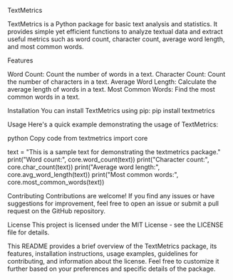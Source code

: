 TextMetrics

TextMetrics is a Python package for basic text analysis and statistics. It provides simple yet efficient functions to analyze textual data and extract useful metrics such as word count, character count, average word length, and most common words.

Features

Word Count: Count the number of words in a text.
Character Count: Count the number of characters in a text.
Average Word Length: Calculate the average length of words in a text.
Most Common Words: Find the most common words in a text.

Installation
You can install TextMetrics using pip:
pip install textmetrics

Usage
Here's a quick example demonstrating the usage of TextMetrics:

python
Copy code
from textmetrics import core

text = "This is a sample text for demonstrating the textmetrics package."
print("Word count:", core.word_count(text))
print("Character count:", core.char_count(text))
print("Average word length:", core.avg_word_length(text))
print("Most common words:", core.most_common_words(text))

Contributing
Contributions are welcome! If you find any issues or have suggestions for improvement, feel free to open an issue or submit a pull request on the GitHub repository.

License
This project is licensed under the MIT License - see the LICENSE file for details.

This README provides a brief overview of the TextMetrics package, its features, installation instructions, usage examples, guidelines for contributing, and information about the license. Feel free to customize it further based on your preferences and specific details of the package.